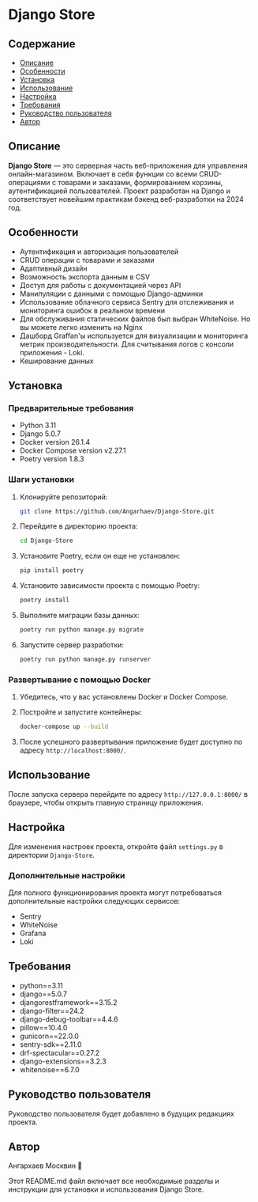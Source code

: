 # Django Store

## Содержание

- [Описание](#описание)
- [Особенности](#особенности)
- [Установка](#установка)
- [Использование](#использование)
- [Настройка](#настройка)
- [Требования](#требования)
- [Руководство пользователя](#руководство-пользователя)
- [Автор](#автор)

## Описание

**Django Store** — это серверная часть веб-приложения для управления онлайн-магазином. Включает в себя функции со всеми CRUD-операциями с товарами и заказами, формированием корзины, аутентификацией пользователей. Проект разработан на Django и соответствует новейшим практикам бэкенд веб-разработки на 2024 год.

## Особенности

- Аутентификация и авторизация пользователей
- CRUD операции с товарами и заказами
- Адаптивный дизайн
- Возможность экспорта данным в CSV
- Доступ для работы с документацией через API
- Манипуляции с данными с помощью Django-админки
- Использование облачного сервиса Sentry для отслеживания и мониторинга ошибок в реальном времени
- Для обслуживания статических файлов был выбран WhiteNoise. Но вы можете легко изменить на Nginx
- Дашборд Graffan'ы используется для визуализации и мониторинга метрик производительности. Для считывания логов с консоли приложения - Loki.
- Кеширование данных

## Установка

### Предварительные требования

- Python 3.11
- Django 5.0.7
- Docker version 26.1.4
- Docker Compose version v2.27.1
- Poetry version 1.8.3

### Шаги установки

1. Клонируйте репозиторий:

    ```bash
    git clone https://github.com/Angarhaev/Django-Store.git
    ```

2. Перейдите в директорию проекта:

    ```bash
    cd Django-Store
    ```

3. Установите Poetry, если он еще не установлен:

    ```bash
    pip install poetry
    ```

4. Установите зависимости проекта с помощью Poetry:

    ```bash
    poetry install
    ```

5. Выполните миграции базы данных:

    ```bash
    poetry run python manage.py migrate
    ```

6. Запустите сервер разработки:

    ```bash
    poetry run python manage.py runserver
    ```

### Развертывание с помощью Docker

1. Убедитесь, что у вас установлены Docker и Docker Compose.

2. Постройте и запустите контейнеры:

    ```bash
    docker-compose up --build
    ```

3. После успешного развертывания приложение будет доступно по адресу `http://localhost:8000/`.

## Использование

После запуска сервера перейдите по адресу `http://127.0.0.1:8000/` в браузере, чтобы открыть главную страницу приложения.

## Настройка

Для изменения настроек проекта, откройте файл `settings.py` в директории `Django-Store`.

### Дополнительные настройки

Для полного функционирования проекта могут потребоваться дополнительные настройки следующих сервисов:

- Sentry
- WhiteNoise
- Grafana
- Loki

## Требования

- python==3.11
- django==5.0.7
- djangorestframework==3.15.2
- django-filter==24.2
- django-debug-toolbar==4.4.6
- pillow==10.4.0
- gunicorn==22.0.0
- sentry-sdk==2.11.0
- drf-spectacular==0.27.2
- django-extensions==3.2.3
- whitenoise==6.7.0

## Руководство пользователя

Руководство пользователя будет добавлено в будущих редакциях проекта. 

## Автор

Ангархаев Москвин 💫

Этот README.md файл включает все необходимые разделы и инструкции для установки и использования Django Store.
